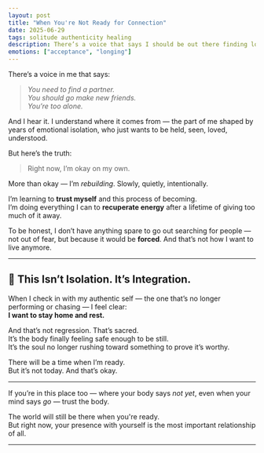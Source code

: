 ```yaml
---
layout: post
title: "When You're Not Ready for Connection"
date: 2025-06-29
tags: solitude authenticity healing
description: There’s a voice that says I should be out there finding love or friendships — but right now, the truth is I’m not ready. And that’s okay.
emotions: ["acceptance", "longing"]
---
```


There’s a voice in me that says:

> *You need to find a partner.*  
> *You should go make new friends.*  
> *You’re too alone.*

And I hear it. I understand where it comes from — the part of me shaped by years of emotional isolation, who just wants to be held, seen, loved, understood.

But here’s the truth:

> Right now, I’m okay on my own.

More than okay — I’m *rebuilding*. Slowly, quietly, intentionally.

I’m learning to **trust myself** and this process of becoming.  
I’m doing everything I can to **recuperate energy** after a lifetime of giving too much of it away.

To be honest, I don’t have anything spare to go out searching for people — not out of fear, but because it would be **forced**. And that’s not how I want to live anymore.

---

## 🤍 This Isn’t Isolation. It’s Integration.

When I check in with my authentic self — the one that’s no longer performing or chasing — I feel clear:  
**I want to stay home and rest.**

And that’s not regression. That’s sacred.  
It’s the body finally feeling safe enough to be still.  
It’s the soul no longer rushing toward something to prove it’s worthy.

There will be a time when I’m ready.  
But it’s not today. And that’s okay.

---

If you’re in this place too — where your body says *not yet*, even when your mind says *go* — trust the body.

The world will still be there when you're ready.  
But right now, your presence with yourself is the most important relationship of all.


---